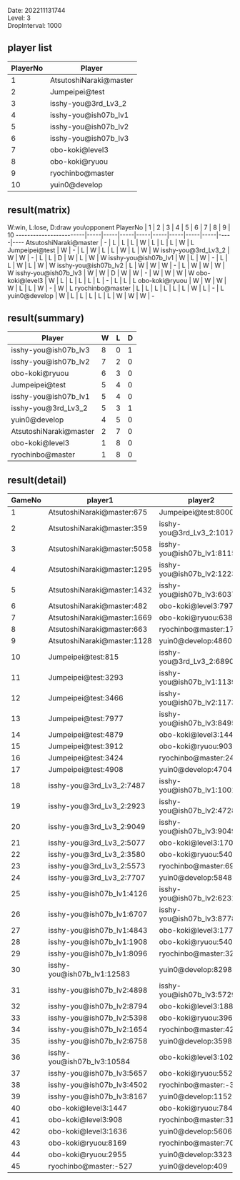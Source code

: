 Date: 202211131744  
Level: 3  
DropInterval: 1000  
## player list
PlayerNo  |  Player
----------|------------------------
1         |  AtsutoshiNaraki@master
2         |  Jumpeipei@test
3         |  isshy-you@3rd_Lv3_2
4         |  isshy-you@ish07b_lv1
5         |  isshy-you@ish07b_lv2
6         |  isshy-you@ish07b_lv3
7         |  obo-koki@level3
8         |  obo-koki@ryuou
9         |  ryochinbo@master
10        |  yuin0@develop
## result(matrix)
W:win, L:lose, D:draw
you\opponent PlayerNo   |  1  |  2  |  3  |  4  |  5  |  6  |  7  |  8  |  9  |  10
------------------------|-----|-----|-----|-----|-----|-----|-----|-----|-----|----
AtsutoshiNaraki@master  |  -  |  L  |  L  |  L  |  W  |  L  |  L  |  L  |  W  |  L
Jumpeipei@test          |  W  |  -  |  L  |  W  |  L  |  L  |  W  |  L  |  W  |  W
isshy-you@3rd_Lv3_2     |  W  |  W  |  -  |  L  |  L  |  D  |  W  |  L  |  W  |  W
isshy-you@ish07b_lv1    |  W  |  L  |  W  |  -  |  L  |  L  |  W  |  L  |  W  |  W
isshy-you@ish07b_lv2    |  L  |  W  |  W  |  W  |  -  |  L  |  W  |  W  |  W  |  W
isshy-you@ish07b_lv3    |  W  |  W  |  D  |  W  |  W  |  -  |  W  |  W  |  W  |  W
obo-koki@level3         |  W  |  L  |  L  |  L  |  L  |  L  |  -  |  L  |  L  |  L
obo-koki@ryuou          |  W  |  W  |  W  |  W  |  L  |  L  |  W  |  -  |  W  |  L
ryochinbo@master        |  L  |  L  |  L  |  L  |  L  |  L  |  W  |  L  |  -  |  L
yuin0@develop           |  W  |  L  |  L  |  L  |  L  |  L  |  W  |  W  |  W  |  -
## result(summary)
Player                  |  W  |  L  |  D
------------------------|-----|-----|---
isshy-you@ish07b_lv3    |  8  |  0  |  1
isshy-you@ish07b_lv2    |  7  |  2  |  0
obo-koki@ryuou          |  6  |  3  |  0
Jumpeipei@test          |  5  |  4  |  0
isshy-you@ish07b_lv1    |  5  |  4  |  0
isshy-you@3rd_Lv3_2     |  5  |  3  |  1
yuin0@develop           |  4  |  5  |  0
AtsutoshiNaraki@master  |  2  |  7  |  0
obo-koki@level3         |  1  |  8  |  0
ryochinbo@master        |  1  |  8  |  0
## result(detail)
GameNo  |  player1                      |  player2
--------|-------------------------------|----------------------------
1       |  AtsutoshiNaraki@master:675   |  Jumpeipei@test:8000
2       |  AtsutoshiNaraki@master:359   |  isshy-you@3rd_Lv3_2:10175
3       |  AtsutoshiNaraki@master:5058  |  isshy-you@ish07b_lv1:8115
4       |  AtsutoshiNaraki@master:1295  |  isshy-you@ish07b_lv2:1223
5       |  AtsutoshiNaraki@master:1432  |  isshy-you@ish07b_lv3:6037
6       |  AtsutoshiNaraki@master:482   |  obo-koki@level3:797
7       |  AtsutoshiNaraki@master:1669  |  obo-koki@ryuou:6383
8       |  AtsutoshiNaraki@master:663   |  ryochinbo@master:172
9       |  AtsutoshiNaraki@master:1128  |  yuin0@develop:4860
10      |  Jumpeipei@test:815           |  isshy-you@3rd_Lv3_2:6890
11      |  Jumpeipei@test:3293          |  isshy-you@ish07b_lv1:1139
12      |  Jumpeipei@test:3466          |  isshy-you@ish07b_lv2:11731
13      |  Jumpeipei@test:7977          |  isshy-you@ish07b_lv3:8495
14      |  Jumpeipei@test:4879          |  obo-koki@level3:1441
15      |  Jumpeipei@test:3912          |  obo-koki@ryuou:9037
16      |  Jumpeipei@test:3424          |  ryochinbo@master:2422
17      |  Jumpeipei@test:4908          |  yuin0@develop:4704
18      |  isshy-you@3rd_Lv3_2:7487     |  isshy-you@ish07b_lv1:10015
19      |  isshy-you@3rd_Lv3_2:2923     |  isshy-you@ish07b_lv2:4728
20      |  isshy-you@3rd_Lv3_2:9049     |  isshy-you@ish07b_lv3:9049
21      |  isshy-you@3rd_Lv3_2:5077     |  obo-koki@level3:1709
22      |  isshy-you@3rd_Lv3_2:3580     |  obo-koki@ryuou:5400
23      |  isshy-you@3rd_Lv3_2:5573     |  ryochinbo@master:697
24      |  isshy-you@3rd_Lv3_2:7707     |  yuin0@develop:5848
25      |  isshy-you@ish07b_lv1:4126    |  isshy-you@ish07b_lv2:6231
26      |  isshy-you@ish07b_lv1:6707    |  isshy-you@ish07b_lv3:8778
27      |  isshy-you@ish07b_lv1:4843    |  obo-koki@level3:1777
28      |  isshy-you@ish07b_lv1:1908    |  obo-koki@ryuou:5400
29      |  isshy-you@ish07b_lv1:8096    |  ryochinbo@master:3244
30      |  isshy-you@ish07b_lv1:12583   |  yuin0@develop:8298
31      |  isshy-you@ish07b_lv2:4898    |  isshy-you@ish07b_lv3:5729
32      |  isshy-you@ish07b_lv2:8794    |  obo-koki@level3:1885
33      |  isshy-you@ish07b_lv2:5398    |  obo-koki@ryuou:3963
34      |  isshy-you@ish07b_lv2:1654    |  ryochinbo@master:420
35      |  isshy-you@ish07b_lv2:6758    |  yuin0@develop:3598
36      |  isshy-you@ish07b_lv3:10584   |  obo-koki@level3:1021
37      |  isshy-you@ish07b_lv3:5657    |  obo-koki@ryuou:5529
38      |  isshy-you@ish07b_lv3:4502    |  ryochinbo@master:-375
39      |  isshy-you@ish07b_lv3:8167    |  yuin0@develop:1152
40      |  obo-koki@level3:1447         |  obo-koki@ryuou:7842
41      |  obo-koki@level3:908          |  ryochinbo@master:3112
42      |  obo-koki@level3:1636         |  yuin0@develop:5606
43      |  obo-koki@ryuou:8169          |  ryochinbo@master:702
44      |  obo-koki@ryuou:2955          |  yuin0@develop:3323
45      |  ryochinbo@master:-527        |  yuin0@develop:409
